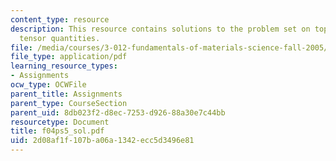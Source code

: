 ```yaml
---
content_type: resource
description: This resource contains solutions to the problem set on topics like symmetry,and
  tensor quantities.
file: /media/courses/3-012-fundamentals-of-materials-science-fall-2005/2d08af1f107ba06a1342ecc5d3496e81_f04ps5_sol.pdf
file_type: application/pdf
learning_resource_types:
- Assignments
ocw_type: OCWFile
parent_title: Assignments
parent_type: CourseSection
parent_uid: 8db023f2-d8ec-7253-d926-88a30e7c44bb
resourcetype: Document
title: f04ps5_sol.pdf
uid: 2d08af1f-107b-a06a-1342-ecc5d3496e81
---
```

